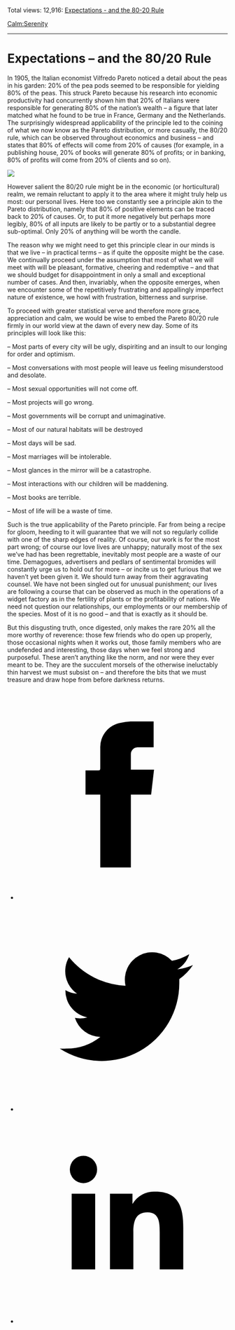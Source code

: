Total views: 12,916: [Expectations - and the 80-20 Rule](https://www.theschooloflife.com/thebookoflife/expectations-and-the-80-20-rule/)

[Calm:](https://www.theschooloflife.com/thebookoflife/category/calm/)[Serenity](https://www.theschooloflife.com/thebookoflife/category/calm/serenity/)

* * *

# Expectations – and the 80/20 Rule
<style>
						.alignnone {
  display: block;
  margin-left: auto;
  margin-right: auto;
  align: center:
}

.addtoany_share_save_container {
display:none;
}

.wp-block-image {
		display: block;
  margin-left: auto;
  margin-right: auto;
  width: 50%;
}

.aligncenter {
display: block;
  margin-left: auto;
  margin-right: auto;
  align: center:
}

@media only screen and (max-width: 500px) {
  .wp-block-image {
		display: block;
  margin-left: auto;
  margin-right: auto;
  width: 100%;
} }

h1 {max-width: 600px !important;
}
.s18-single-post .content-area .site-main article .post-cat-header-display + .old-wrapper p {
    font-size: 1.200em
}
						</style>

In 1905, the Italian economist Vilfredo Pareto noticed a detail about the peas in his garden: 20% of the pea pods seemed to be responsible for yielding 80% of the peas. This struck Pareto because his research into economic productivity had concurrently shown him that 20% of Italians were responsible for generating 80% of the nation’s wealth – a figure that later matched what he found to be true in France, Germany and the Netherlands. The surprisingly widespread applicability of the principle led to the coining of what we now know as the Pareto distribution, or more casually, the 80/20 rule, which can be observed throughout economics and business – and states that 80% of effects will come from 20% of causes (for example, in a publishing house, 20% of books will generate 80% of profits; or in banking, 80% of profits will come from 20% of clients and so on).

![](https://www.theschooloflife.com/thebookoflife/wp-content/uploads/2019/05/Doperwt_rijserwt_bloemen_Pisum_sativum-983x1024.jpg)

However salient the 80/20 rule might be in the economic (or horticultural) realm, we remain reluctant to apply it to the area where it might truly help us most: our personal lives. Here too we constantly see a principle akin to the Pareto distribution, namely that 80% of positive elements can be traced back to 20% of causes. Or, to put it more negatively but perhaps more legibly, 80% of all inputs are likely to be partly or to a substantial degree sub-optimal. Only 20% of anything will be worth the candle.

The reason why we might need to get this principle clear in our minds is that we live – in practical terms – as if quite the opposite might be the case. We continually proceed under the assumption that most of what we will meet with will be pleasant, formative, cheering and redemptive – and that we should budget for disappointment in only a small and exceptional number of cases. And then, invariably, when the opposite emerges, when we encounter some of the repetitively frustrating and appallingly imperfect nature of existence, we howl with frustration, bitterness and surprise.

To proceed with greater statistical verve and therefore more grace, appreciation and calm, we would be wise to embed the Pareto 80/20 rule firmly in our world view at the dawn of every new day. Some of its principles will look like this:

– Most parts of every city will be ugly, dispiriting and an insult to our longing for order and optimism.

– Most conversations with most people will leave us feeling misunderstood and desolate.

– Most sexual opportunities will not come off.

– Most projects will go wrong.

– Most governments will be corrupt and unimaginative.

– Most of our natural habitats will be destroyed

– Most days will be sad.

– Most marriages will be intolerable.

– Most glances in the mirror will be a catastrophe.

– Most interactions with our children will be maddening.

– Most books are terrible.

– Most of life will be a waste of time.

Such is the true applicability of the Pareto principle. Far from being a recipe for gloom, heeding to it will guarantee that we will not so regularly collide with one of the sharp edges of reality. Of course, our work is for the most part wrong; of course our love lives are unhappy; naturally most of the sex we’ve had has been regrettable, inevitably most people are a waste of our time. Demagogues, advertisers and pedlars of sentimental bromides will constantly urge us to hold out for more – or incite us to get furious that we haven’t yet been given it. We should turn away from their aggravating counsel. We have not been singled out for unusual punishment; our lives are following a course that can be observed as much in the operations of a widget factory as in the fertility of plants or the profitability of nations. We need not question our relationships, our employments or our membership of the species. Most of it is no good – and that is exactly as it should be.

But this disgusting truth, once digested, only makes the rare 20% all the more worthy of reverence: those few friends who do open up properly, those occasional nights when it works out, those family members who are undefended and interesting, those days when we feel strong and purposeful. These aren’t anything like the norm, and nor were they ever meant to be. They are the succulent morsels of the otherwise ineluctably thin harvest we must subsist on – and therefore the bits that we must treasure and draw hope from before darkness returns.

<style>
    .iframe-class { display: block !important; }
</style>

- [<svg xmlns="http://www.w3.org/2000/svg" viewbox="0 0 26 26"><title>Facebook</title>
                    <g>
                        <path d="M8.38,10H9.92c.2,0,.29,0,.29-.28,0-.82,0-1.64,0-2.46a3.05,3.05,0,0,1,2.57-3.15A7.22,7.22,0,0,1,14,3.95c.86,0,1.71,0,2.57,0h.25v3.2h-2A.85.85,0,0,0,14,8c0,.62,0,1.24,0,1.91h2.87L16.51,13H14v9H10.21V13H8.38Z"></path>
                    </g>
                </svg>](http://www.facebook.com/sharer/sharer.php?u=https://www.theschooloflife.com/thebookoflife/expectations-and-the-80-20-rule/)
- [<svg xmlns="http://www.w3.org/2000/svg" viewbox="0 0 26 26"><title>Twitter</title>
                    <path d="M21.69,7.9a6.75,6.75,0,0,1-1.94.53,3.39,3.39,0,0,0,1.48-1.87,6.76,6.76,0,0,1-2.14.82,3.38,3.38,0,0,0-5.75,3.08,9.59,9.59,0,0,1-7-3.53,3.38,3.38,0,0,0,1,4.51A3.36,3.36,0,0,1,5.89,11v0A3.38,3.38,0,0,0,8.6,14.37a3.39,3.39,0,0,1-1.53.06,3.38,3.38,0,0,0,3.15,2.35A6.78,6.78,0,0,1,6,18.22a6.87,6.87,0,0,1-.81,0A9.6,9.6,0,0,0,20,10.08q0-.22,0-.44A6.86,6.86,0,0,0,21.69,7.9Z"></path>
                </svg>](http://twitter.com/share?url=https://www.theschooloflife.com/thebookoflife/expectations-and-the-80-20-rule/&text=&via=theschooloflife)
- [<svg xmlns="http://www.w3.org/2000/svg" viewbox="0 0 26 26"><title>LinkedIn</title>
<path class="cls-2" d="M6.67,10H9.58v9.36H6.67ZM8.13,5.32A1.69,1.69,0,1,1,6.44,7,1.69,1.69,0,0,1,8.13,5.32"></path><path class="cls-2" d="M11.41,10H14.2v1.28h0A3.06,3.06,0,0,1,17,9.75c2.95,0,3.49,1.94,3.49,4.46v5.14H17.57V14.79c0-1.09,0-2.48-1.51-2.48s-1.75,1.18-1.75,2.4v4.63H11.41Z"></path></svg>](https://www.linkedin.com/shareArticle?mini=true&url=https://www.theschooloflife.com/thebookoflife/expectations-and-the-80-20-rule/)
